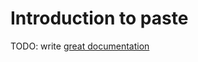 # Introduction to paste

TODO: write [great documentation](http://jacobian.org/writing/what-to-write/)
